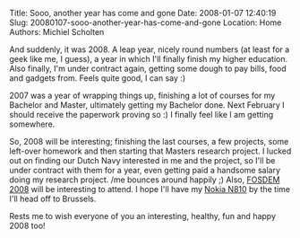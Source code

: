 Title: Sooo, another year has come and gone
Date: 2008-01-07 12:40:19
Slug: 20080107-sooo-another-year-has-come-and-gone
Location: Home
Authors: Michiel Scholten

<p>And suddenly, it was 2008. A leap year, nicely round numbers (at least for a geek like me, I guess), a year in which I'll finally finish my higher education. Also finally, I'm under contract again, getting some dough to pay bills, food and gadgets from. Feels quite good, I can say :)</p>

<p>2007 was a year of wrapping things up, finishing a lot of courses for my Bachelor and Master, ultimately getting my Bachelor done. Next February I should receive the paperwork proving so :) I finally feel like I am getting somewhere.</p>

<p>So, 2008 will be interesting; finishing the last courses, a few projects, some left-over homework and then starting that Masters research project. I lucked out on finding our Dutch Navy interested in me and the project, so I'll be under contract with them for a year, even getting paid a handsome salary doing my research project. /me bounces around happily ;) Also, <a href="http://fosdem.org/">FOSDEM 2008</a> will be interesting to attend. I hope I'll have my <a href="http://aquariusoft.org/~mbscholt/index.php?rantid=599">Nokia N810</a> by the time I'll head off to Brussels.</p>

<p>Rests me to wish everyone of you an interesting, healthy, fun and happy 2008 too!</p>